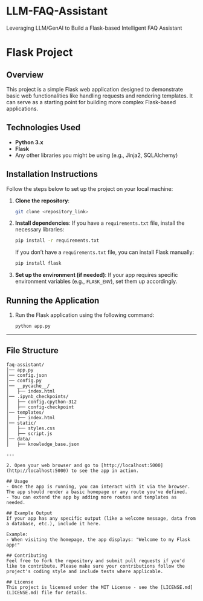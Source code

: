 # LLM-FAQ-Assistant
Leveraging LLM/GenAI to Build a Flask-based Intelligent FAQ Assistant
# Flask Project

## Overview
This project is a simple Flask web application designed to demonstrate basic web functionalities like handling requests and rendering templates. It can serve as a starting point for building more complex Flask-based applications.

## Technologies Used
- **Python 3.x**
- **Flask**
- Any other libraries you might be using (e.g., Jinja2, SQLAlchemy)

## Installation Instructions
Follow the steps below to set up the project on your local machine:

1. **Clone the repository**:
    ```bash
    git clone <repository_link>
    ```

2. **Install dependencies**:
    If you have a `requirements.txt` file, install the necessary libraries:
    ```bash
    pip install -r requirements.txt
    ```

    If you don’t have a `requirements.txt` file, you can install Flask manually:
    ```bash
    pip install flask
    ```

3. **Set up the environment (if needed)**:
    If your app requires specific environment variables (e.g., `FLASK_ENV`), set them up accordingly.

## Running the Application
1. Run the Flask application using the following command:
    ```bash
    python app.py
    ```
---

## File Structure
```
faq-assistant/
│── app.py             
│── config.json
│── config.py
│── __pycache__/
│   ├── index.html  
│── .ipynb_checkpoints/
│   ├── config.cpython-312     
│   ├── config-checkpoint       
│── templates/
│   ├── index.html     
│── static/
│   ├── styles.css     
│   ├── script.js      
│── data/
│   ├── knowledge_base.json 

---

2. Open your web browser and go to [http://localhost:5000](http://localhost:5000) to see the app in action.

## Usage
- Once the app is running, you can interact with it via the browser. The app should render a basic homepage or any route you've defined.
- You can extend the app by adding more routes and templates as needed.

## Example Output
If your app has any specific output (like a welcome message, data from a database, etc.), include it here.

Example:
- When visiting the homepage, the app displays: "Welcome to my Flask app!"

## Contributing
Feel free to fork the repository and submit pull requests if you'd like to contribute. Please make sure your contributions follow the project's coding style and include tests where applicable.

## License
This project is licensed under the MIT License - see the [LICENSE.md](LICENSE.md) file for details.
